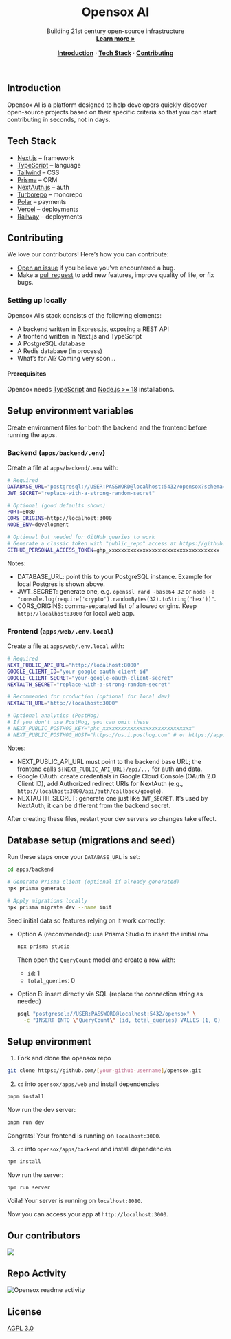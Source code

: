 <h1 align="center">Opensox AI</h1>

<p align="center">
    Building 21st century open-source infrastructure
    <br />
    <a href="https://opensox.ai"><strong>Learn more »</strong></a>
    <br />
    <br />
    <a href="#introduction"><strong>Introduction</strong></a> ·
    <a href="#tech-stack"><strong>Tech Stack</strong></a> ·
    <a href="#contributing"><strong>Contributing</strong></a>
</p>


<br/>

## Introduction

Opensox AI is a platform designed to help developers quickly discover open-source projects based on their specific criteria so that you can start contributing in seconds, not in days.

## Tech Stack

- [Next.js](https://nextjs.org/) – framework
- [TypeScript](https://www.typescriptlang.org/) – language
- [Tailwind](https://tailwindcss.com/) – CSS
- [Prisma](https://www.prisma.io/) – ORM
- [NextAuth.js](https://next-auth.js.org/) – auth
- [Turborepo](https://turbo.build/repo) – monorepo
- [Polar](https://polar.sh/) – payments
- [Vercel](https://vercel.com/) – deployments
- [Railway](https://railway.com/) – deployments


## Contributing

We love our contributors! Here’s how you can contribute:

- [Open an issue](https://github.com/apsinghdev/opensox/issues) if you believe you’ve encountered a bug.
- Make a [pull request](https://github.com/apsinghdev/opensox/pulls) to add new features, improve quality of life, or fix bugs.

### Setting up locally

Opensox AI’s stack consists of the following elements:

- A backend written in Express.js, exposing a REST API
- A frontend written in Next.js and TypeScript
- A PostgreSQL database
- A Redis database (in process)
- What’s for AI? Coming very soon…

#### Prerequisites

Opensox needs [TypeScript](https://www.typescriptlang.org/download/) and [Node.js >= 18](https://nodejs.org/en/download/package-manager) installations.

## Setup environment variables

Create environment files for both the backend and the frontend before running the apps.

### Backend (`apps/backend/.env`)

Create a file at `apps/backend/.env` with:

```bash
# Required
DATABASE_URL="postgresql://USER:PASSWORD@localhost:5432/opensox?schema=public"
JWT_SECRET="replace-with-a-strong-random-secret"

# Optional (good defaults shown)
PORT=8080
CORS_ORIGINS=http://localhost:3000
NODE_ENV=development

# Optional but needed for GitHub queries to work
# Generate a classic token with "public_repo" access at https://github.com/settings/tokens
GITHUB_PERSONAL_ACCESS_TOKEN=ghp_xxxxxxxxxxxxxxxxxxxxxxxxxxxxxxxxxxxx
```

Notes:
- DATABASE_URL: point this to your PostgreSQL instance. Example for local Postgres is shown above.
- JWT_SECRET: generate one, e.g. `openssl rand -base64 32` or `node -e "console.log(require('crypto').randomBytes(32).toString('hex'))"`.
- CORS_ORIGINS: comma-separated list of allowed origins. Keep `http://localhost:3000` for local web app.

### Frontend (`apps/web/.env.local`)

Create a file at `apps/web/.env.local` with:

```bash
# Required
NEXT_PUBLIC_API_URL="http://localhost:8080"
GOOGLE_CLIENT_ID="your-google-oauth-client-id"
GOOGLE_CLIENT_SECRET="your-google-oauth-client-secret"
NEXTAUTH_SECRET="replace-with-a-strong-random-secret"

# Recommended for production (optional for local dev)
NEXTAUTH_URL="http://localhost:3000"

# Optional analytics (PostHog)
# If you don't use PostHog, you can omit these
# NEXT_PUBLIC_POSTHOG_KEY="phc_xxxxxxxxxxxxxxxxxxxxxxxxxxxxx"
# NEXT_PUBLIC_POSTHOG_HOST="https://us.i.posthog.com" # or https://app.posthog.com
```

Notes:
- NEXT_PUBLIC_API_URL must point to the backend base URL; the frontend calls `${NEXT_PUBLIC_API_URL}/api/...` for auth and data.
- Google OAuth: create credentials in Google Cloud Console (OAuth 2.0 Client ID), add Authorized redirect URIs for NextAuth (e.g., `http://localhost:3000/api/auth/callback/google`).
- NEXTAUTH_SECRET: generate one just like `JWT_SECRET`. It’s used by NextAuth; it can be different from the backend secret.

After creating these files, restart your dev servers so changes take effect.


## Database setup (migrations and seed)

Run these steps once your `DATABASE_URL` is set:

```bash
cd apps/backend

# Generate Prisma client (optional if already generated)
npx prisma generate

# Apply migrations locally
npx prisma migrate dev --name init
```

Seed initial data so features relying on it work correctly:

- Option A (recommended): use Prisma Studio to insert the initial row

  ```bash
  npx prisma studio
  ```

  Then open the `QueryCount` model and create a row with:
  - `id`: 1
  - `total_queries`: 0

- Option B: insert directly via SQL (replace the connection string as needed)

  ```bash
  psql "postgresql://USER:PASSWORD@localhost:5432/opensox" \
    -c "INSERT INTO \"QueryCount\" (id, total_queries) VALUES (1, 0) ON CONFLICT (id) DO NOTHING;"
  ```


## Setup environment

1. Fork and clone the opensox repo

```bash
git clone https://github.com/[your-github-username]/opensox.git
```

2. `cd` into `opensox/apps/web` and install dependencies

```bash
pnpm install
```

Now run the dev server:

```bash
pnpm run dev
```

Congrats! Your frontend is running on `localhost:3000`.

3. `cd` into `opensox/apps/backend` and install dependencies

```bash
npm install
```

Now run the server:

```bash
npm run server
```

Voila! Your server is running on `localhost:8080`.

Now you can access your app at `http://localhost:3000`.

## Our contributors

<a href="https://github.com/apsinghdev/opensox/graphs/contributors">
  <img src="https://contrib.rocks/image?repo=apsinghdev/opensox" />
</a>

## Repo Activity

![Opensox readme activity](https://repobeats.axiom.co/api/embed/e6a9549f6e68c7666aa0524d83647bd34a97b4ca.svg "Repobeats analytics image")

## License

[AGPL 3.0](./LICENSE)